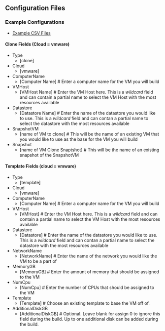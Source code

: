 ## Configuration Files
### Example Configurations
* [Example CSV Files](https://github.com/rickjacobo/asap/tree/main/configurations)
#### Clone Fields (Cloud = vmware)
* Type
    * [clone]
* Cloud
    * [vmware]
* ComputerName
    * [Computer Name] # Enter a computer name for the VM you will build
* VMHost
    * [VMHost Name] # Enter the VM Host here. This is a *wildcard* field and can contain a partial name to select the VM Host with the most resources available 
* Datastore
    * [Datastore Name] # Enter the name of the datastore you would like to use. This is a *wildcard* field and can contan a partial name to select the datastore with the most resources available
* SnapshotVM
    * [name of VM to clone] # This will be the name of an existing VM that you would like to use as the base for the VM you will build
* Snapshot
    * [name of VM Clone Snaptshot] # This will be the name of an existing snapshot of the SnapshotVM

#### Template Fields (cloud = vmware)
* Type
    * [template]
* Cloud
    * [vmware]
* ComputerName
    * [Computer Name] # Enter a computer name for the VM you will build
* VMHost
    * [VMHost] # Enter the VM Host here. This is a *wildcard* field and can contain a partial name to select the VM Host with the most resources available 
* Datastore 
    * [Datastore] # Enter the name of the datastore you would like to use. This is a *wildcard* field and can contan a partial name to select the datastore with the most resources available
* NetworkName
    * [NetworkName] # Enter the name of the network you would like the VM to be a part of
* MemoryGB
    * [MemoryGB] # Enter the amount of memory that should be assigned to the VM
* NumCpu
    * [NumCpu] # Enter the number of CPUs that should be assigned to the VM
* Template
    * [Template] # Choose an existing template to base the VM off of.
* AdditionalDiskGB
    * [AdditionalDiskGB] # Optional. Leave blank for assign 0 to ignore this field during the build. Up to one additional disk can be added during the build.
